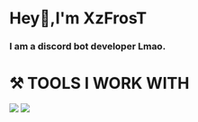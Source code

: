 # **Hey👋,I'm XzFrosT**
### I am a discord bot developer Lmao.



#                      ⚒️ TOOLS I WORK WITH

![](https://img.shields.io/badge/%20-%20Discord.js-brightgreen) ![](https://img.shields.io/badge/%20-%20JavaScript-black)



<!--
**XzFrosT/XzFrosT** is a ✨ _special_ ✨ repository because its `README.md` (this file) appears on your GitHub profile.

Here are some ideas to get you started:

- 🔭 I’m currently working on ...
- 🌱 I’m currently learning ...
- 👯 I’m looking to collaborate on ...


th ...
- 💬 Ask me about ...
- 📫 How to reach me: ...
- 😄 Pronouns: ...
- ⚡ Fun fact: ...

